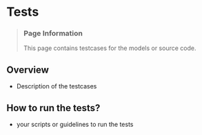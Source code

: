 # Tests #

<!-- condensed for clarity! -->
<blockquote class="callout callout_default">
  <h3> Page Information</h3>
  <p>This page contains testcases for the models or source code. <br>
  </p>
</blockquote>

## Overview ##
* Description of the testcases

## How to run the tests?
* your scripts or guidelines to run the tests

